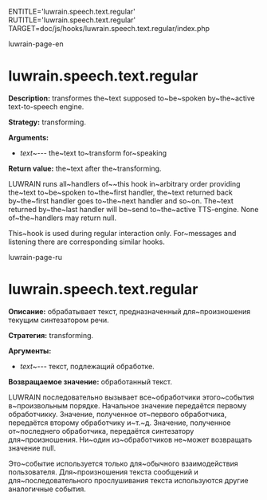 
ENTITLE='luwrain.speech.text.regular'
RUTITLE='luwrain.speech.text.regular'
TARGET=doc/js/hooks/luwrain.speech.text.regular/index.php

luwrain-page-en

# luwrain.speech.text.regular

__Description:__
transformes the~text supposed to~be~spoken by~the~active text-to-speech engine.

__Strategy:__
transforming.

__Arguments:__

* _text_~--- the~text to~transform for~speaking

__Return value:__
the~text after the~transforming.

LUWRAIN runs all~handlers of~~this hook in~arbitrary order providing the~text to~be~spoken to~the~first handler,
the~text returned back by~the~first handler goes to~the~next handler and so~on.
The~text returned by~the~last handler will be~send to~the~active TTS-engine.
None of~the~handlers may return null.

This~hook is used during regular interaction only.
For~messages and listening there are corresponding similar hooks.

luwrain-page-ru

# luwrain.speech.text.regular 

__Описание:__
обрабатывает текст, предназначенный для~произношения текущим синтезатором речи.

__Стратегия:__
transforming.

__Аргументы:__

* _text_~--- текст, подлежащий обработке.

__Возвращаемое значение:__
обработанный текст.


LUWRAIN последовательно вызывает все~обработчики этого~события в~произвольным порядке.
Начальное значение передаётся первому обработчикку.
Значение, полученное от~первого обработчика, передаётся второму обработчику и~т.~д.
Значение, полученное от~последнего обработчика, передаётся синтезатору для~произношения.
Ни~один из~обработчиков не~может возвращать значение null.

Это~событие используется только для~обычного взаимодействия пользователя.
Для~произношения текста сообщений и для~последовательного прослушивания  текста используются другие аналогичные события.